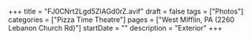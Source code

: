 +++
title = "FJ0CNrt2Lgd5ZIAGd0rZ.avif"
draft = false
tags = ["Photos"]
categories = ["Pizza Time Theatre"]
pages = ["West Mifflin, PA (2260 Lebanon Church Rd)"]
startDate = ""
description = "Exterior"
+++

